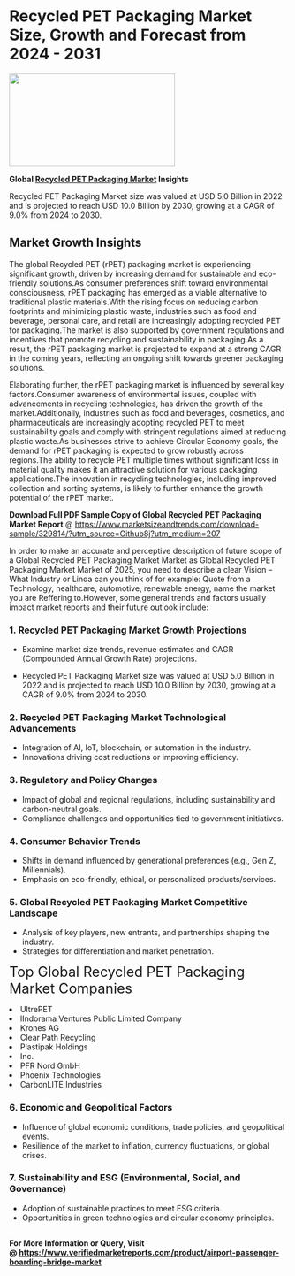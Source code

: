 <H1>Recycled PET Packaging Market Size, Growth and Forecast from 2024 - 2031</H1><img class="aligncenter size-medium wp-image-584254" src="https://thirdeyenews.in/wp-content/uploads/2024/09/Global-Market-Research-300x168.jpeg" alt="" width="300" height="168" /><p><strong>Global&nbsp;<a href="https://www.marketsizeandtrends.com/download-sample/329814/?utm_source=Github8j?utm_medium=207">Recycled PET Packaging Market</a> Insights</strong></p><p>Recycled PET Packaging Market size was valued at USD 5.0 Billion in 2022 and is projected to reach USD 10.0 Billion by 2030, growing at a CAGR of 9.0% from 2024 to 2030.</p><p><h2>Market Growth Insights</h2> <p>The global Recycled PET (rPET) packaging market is experiencing significant growth, driven by increasing demand for sustainable and eco-friendly solutions.As consumer preferences shift toward environmental consciousness, rPET packaging has emerged as a viable alternative to traditional plastic materials.With the rising focus on reducing carbon footprints and minimizing plastic waste, industries such as food and beverage, personal care, and retail are increasingly adopting recycled PET for packaging.The market is also supported by government regulations and incentives that promote recycling and sustainability in packaging.As a result, the rPET packaging market is projected to expand at a strong CAGR in the coming years, reflecting an ongoing shift towards greener packaging solutions.</p> <p>Elaborating further, the rPET packaging market is influenced by several key factors.Consumer awareness of environmental issues, coupled with advancements in recycling technologies, has driven the growth of the market.Additionally, industries such as food and beverages, cosmetics, and pharmaceuticals are increasingly adopting recycled PET to meet sustainability goals and comply with stringent regulations aimed at reducing plastic waste.As businesses strive to achieve Circular Economy goals, the demand for rPET packaging is expected to grow robustly across regions.The ability to recycle PET multiple times without significant loss in material quality makes it an attractive solution for various packaging applications.The innovation in recycling technologies, including improved collection and sorting systems, is likely to further enhance the growth potential of the rPET market.</p><p><span class=""><strong>Download Full PDF Sample Copy of Global Recycled PET Packaging Market Report</strong> @ <a href="https://www.marketsizeandtrends.com/download-sample/329814/?utm_source=Github8j?utm_medium=207" target="_blank">https://www.marketsizeandtrends.com/download-sample/329814/?utm_source=Github8j?utm_medium=207</a></span></p><p>In order to make an accurate and perceptive description of future scope of a Global&nbsp;Recycled PET Packaging Market Market as Global&nbsp;Recycled PET Packaging Market Market of 2025, you need to describe a clear Vision &ndash; What Industry or Linda can you think of for example: Quote from a Technology, healthcare, automotive, renewable energy, name the market you are Reffering to.However, some general trends and factors usually impact market reports and their future outlook include:</p><h3>1.&nbsp;<strong>Recycled PET Packaging Market Growth Projections</strong></h3><ul><li>Examine market size trends, revenue estimates and CAGR (Compounded Annual Growth Rate) projections.</li><li><p>Recycled PET Packaging Market size was valued at USD 5.0 Billion in 2022 and is projected to reach USD 10.0 Billion by 2030, growing at a CAGR of 9.0% from 2024 to 2030.</p></li></ul><h3>2.&nbsp;<strong>Recycled PET Packaging Market Technological Advancements</strong></h3><ul><li>Integration of AI, IoT, blockchain, or automation in the industry.</li><li>Innovations driving cost reductions or improving efficiency.</li></ul><h3>3.&nbsp;<strong>Regulatory and Policy Changes</strong></h3><ul><li>Impact of global and regional regulations, including sustainability and carbon-neutral goals.</li><li>Compliance challenges and opportunities tied to government initiatives.</li></ul><h3>4.&nbsp;<strong>Consumer Behavior Trends</strong></h3><ul><li>Shifts in demand influenced by generational preferences (e.g., Gen Z, Millennials).</li><li>Emphasis on eco-friendly, ethical, or personalized products/services.</li></ul><h3>5.&nbsp;<strong>Global Recycled PET Packaging Market Competitive Landscape</strong></h3><ul><li>Analysis of key players, new entrants, and partnerships shaping the industry.</li><li>Strategies for differentiation and market penetration.</li></ul><p data-pm-slice="1 1 []"><span style="color: inherit; font-family: inherit; font-size: 25px;">Top Global Recycled PET Packaging Market Companies</span></p><div class="" data-test-id=""><p><li>UltrePET</li><li> lIndorama Ventures Public Limited Company</li><li> Krones AG</li><li> Clear Path Recycling</li><li> Plastipak Holdings</li><li> Inc.</li><li> PFR Nord GmbH</li><li> Phoenix Technologies</li><li> CarbonLITE Industries</li></p></div><h3>6.&nbsp;<strong>Economic and Geopolitical Factors</strong></h3><ul><li>Influence of global economic conditions, trade policies, and geopolitical events.</li><li>Resilience of the market to inflation, currency fluctuations, or global crises.</li></ul><h3>7.&nbsp;<strong>Sustainability and ESG (Environmental, Social, and Governance)</strong></h3><ul><li>Adoption of sustainable practices to meet ESG criteria.</li><li>Opportunities in green technologies and circular economy principles.</li></ul><h2><strong style="font-size: 14px;">For More Information or Query, Visit @&nbsp;</strong><a style="background-color: #ffffff; font-size: 14px;" href="https://www.marketsizeandtrends.com/report/recycled-pet-packaging-market/" target="_blank">https://www.verifiedmarketreports.com/product/airport-passenger-boarding-bridge-market</a></h2>